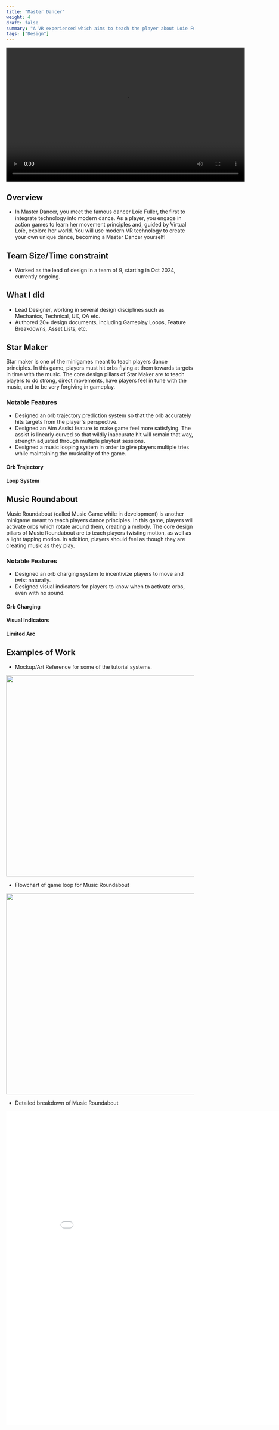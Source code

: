 ```yaml
---
title: "Master Dancer"
weight: 4
draft: false
summary: "A VR experienced which aims to teach the player about Loie Fuller, and to become a Master Dancer"
tags: ["Design"]
---
```


<video width="640" height="360" controls="">
  <source src="MD demo.mp4" type="video/mp4" />
  Your browser does not support the video tag.
</video>

## Overview
- In Master Dancer, you meet the famous dancer Loïe Fuller, the first to integrate technology into modern dance. As a player, you engage in action games to learn her movement principles and, guided by Virtual Loïe, explore her world. You will use modern VR technology to create your own unique dance, becoming a Master Dancer yourself!

## Team Size/Time constraint
- Worked as the lead of design in a team of 9, starting in Oct 2024, currently ongoing.

## What I did
- Lead Designer, working in several design disciplines such as Mechanics, Technical, UX, QA etc.
- Authored 20+ design documents, including Gameplay Loops, Feature Breakdowns, Asset Lists, etc.

## Star Maker
Star maker is one of the minigames meant to teach players dance principles. In this game, players must hit orbs flying at them towards targets in time with the music. The core design pillars of Star Maker are to teach players to do strong, direct movements, have players feel in tune with the music, and to be very forgiving in gameplay.

### Notable Features
- Designed an orb trajectory prediction system so that the orb accurately hits targets from the player's perspective. 
- Designed an Aim Assist feature to make game feel more satisfying. The assist is linearly curved so that wildly inaccurate hit will remain that way, strength adjusted through multiple playtest sessions.
- Designed a music looping system in order to give players multiple tries while maintaining the musicality of the game.

#### Orb Trajectory

#### Loop System

## Music Roundabout
Music Roundabout (called Music Game while in development) is another minigame meant to teach players dance principles. In this game, players will activate orbs which rotate around them, creating a melody. The core design pillars of Music Roundabout are to teach players twisting motion, as well as a light tapping motion. In addition, players should feel as though they are creating music as they play.

### Notable Features
- Designed an orb charging system to incentivize players to move and twist naturally.
- Designed visual indicators for players to know when to activate orbs, even with no sound.

#### Orb Charging

#### Visual Indicators

#### Limited Arc


## Examples of Work

- Mockup/Art Reference for some of the tutorial systems.
<picture>
  <img src="Tutorial Miro.png" width="960" height="540">
</picture>

- Flowchart of game loop for Music Roundabout
<picture>
  <img src="Music Game Game Loop.png" width="960" height="540">
</picture>

- Detailed breakdown of Music Roundabout
<embed src="D.d.2. Music Game Overview v2.docx - Google Docs.pdf" type="application/pdf" width="892" height="842"/>

